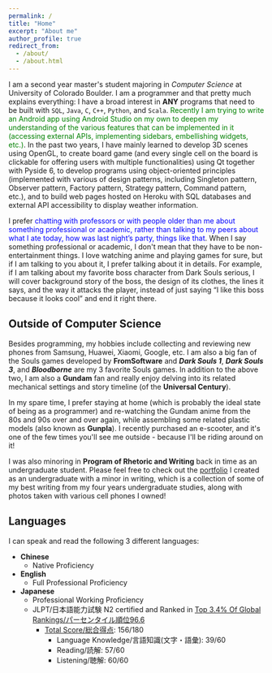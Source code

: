 ```yaml
---
permalink: /
title: "Home"
excerpt: "About me"
author_profile: true
redirect_from: 
  - /about/
  - /about.html
---
```


I am a second year master's student majoring in *Computer Science* at University of Colorado Boulder. I am a programmer and that pretty much explains everything: I have a broad interest in **ANY** programs that need to be built with `SQL`, `Java`, `C`, `C++`, `Python`, and `Scala`. <span style="color:green">Recently I am trying to write an Android app using Android Studio on my own to deepen my understanding of the various features that can be implemented in it (accessing external APIs, implementing sidebars, embellishing widgets, etc.)</span>. In the past two years, I have mainly learned to develop 3D scenes using OpenGL, to create board game (and every single cell on the board is clickable for offering users with multiple functionalities) using Qt together with Pyside 6, to develop programs using object-oriented principles (implemented with various of design patterns, including Singleton pattern, Observer pattern, Factory pattern, Strategy pattern, Command pattern, etc.), and to build web pages hosted on Heroku with SQL databases and external API accessibility to display weather information.

I prefer <span style="color:blue">chatting with professors or with people older than me about something professional or academic, rather than talking to my peers about what I ate today, how was last night’s party, things like that</span>. When I say something professional or academic, I don't mean that they have to be non-entertainment things. I love watching anime and playing games for sure, but if I am talking to you about it, I prefer talking about it in details. For example, if I am talking about my favorite boss character from Dark Souls serious, I will cover background story of the boss, the design of its clothes, the lines it says, and the way it attacks the player, instead of just saying “I like this boss because it looks cool” and end it right there.


Outside of Computer Science
------
Besides programming, my hobbies include collecting and reviewing new phones from Samsung, Huawei, Xiaomi, Google, etc. I am also a big fan of the Souls games developed by **FromSoftware** and ***Dark Souls 1***, ***Dark Souls 3***, and ***Bloodborne*** are my 3 favorite Souls games. In addition to the above two, I am also a **Gundam** fan and really enjoy delving into its related mechanical settings and story timeline (of the **Universal Century**).

In my spare time, I prefer staying at home (which is probably the ideal state of being as a programmer) and re-watching the Gundam anime from the 80s and 90s over and over again, while assembling some related plastic models (also known as **Gunpla**). I recently purchased an e-scooter, and it's one of the few times you'll see me outside - because I'll be riding around on it!

I was also minoring in **Program of Rhetoric and Writing** back in time as an undergraduate student. Please feel free to check out the [portfolio](https://ucb.digication.com/sitong-lu/home-1) I created as an undergraduate with a minor in writing, which is a collection of some of my best writing from my four years undergraduate studies, along with photos taken with various cell phones I owned!

Languages
------

I can speak and read the following 3 different languages:

- **Chinese** 
  - Native Proficiency
- **English**
  - Full Professional Proficiency 
- **Japanese** 
  - Professional Working Proficiency
  - JLPT/日本語能力試験 N2 certified and Ranked in [Top 3.4% Of Global Rankings/パーセンタイル順位96.6](https://github.com/akitomoya616/akitomoya616.github.io/blob/master/files/JLPT-Proficiency-Certificate.pdf)
    -  [Total Score/総合得点](https://github.com/akitomoya616/akitomoya616.github.io/blob/master/files/JLPT_N2_Result.pdf): 156/180
        -  Language Knowledge/言語知識(文字・語彙): 39/60
        -  Reading/読解: 57/60
        -  Listening/聴解: 60/60
